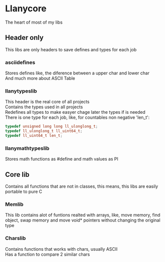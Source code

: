 # Llanycore
The heart of most of my libs
## Header only
This libs are only headers to save defines and types for each job
### asciidefines
Stores defines like, the diference between a upper char and lower char<br>
And much more about ASCII Table
### llanytypeslib
This header is the real core of all projects<br>
Contains the types used in all projects<br>
Redefines all types to make easyer chage later the types if is needed<br>
There is one type for each job, like, for countables non negative 'len_t':<br>
```cpp
typedef unsigned long long ll_ulonglong_t;
typedef ll_ulonglong_t ll_uint64_t;
typedef ll_uint64_t len_t;
```
### llanymathtypeslib
Stores math functions as #define and math values as PI

## Core lib
Contains all functions that are not in classes, this means, this libs are easily portable to pure C
### Memlib
This lib contains alot of funtions realted with arrays, like, move memory, find object, swap memory and move void* pointers without changing the original type
### Charslib
Contains functions that works with chars, usually ASCII<br>
Has a function to compare 2 similar chars